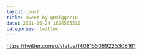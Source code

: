 ```yaml
--- 
layout: post 
title: Tweet by @OTigger10 
date: 2021-06-24 1624565310 
categories: twitter 
--- 
```

https://twitter.com/o/status/1408155069225308161